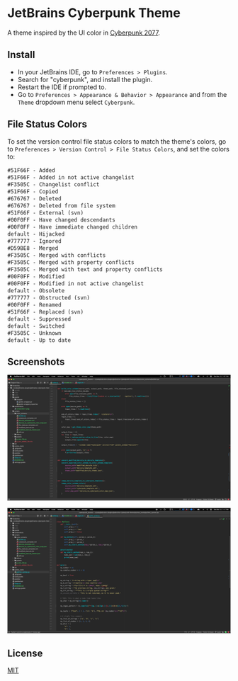 # JetBrains Cyberpunk Theme

A theme inspired by the UI color in [Cyberpunk 2077](https://www.cyberpunk.net).

## Install

* In your JetBrains IDE, go to `Preferences > Plugins`.
* Search for "cyberpunk", and install the plugin.
* Restart the IDE if prompted to.
* Go to `Preferences > Appearance & Behavior > Appearance` and from the `Theme` dropdown menu select `Cyberpunk`. 

## File Status Colors

To set the version control file status colors to match the theme's colors,
go to `Preferences > Version Control > File Status Colors`, and set the colors to:

```
#51F66F - Added
#51F66F - Added in not active changelist
#F3505C - Changelist conflict
#51F66F - Copied
#676767 - Deleted
#676767 - Deleted from file system
#51F66F - External (svn)
#00F0FF - Have changed descendants
#00F0FF - Have immediate changed children
default - Hijacked
#777777 - Ignored
#D59BE8 - Merged
#F3505C - Merged with conflicts
#F3505C - Merged with property conflicts
#F3505C - Merged with text and property conflicts
#00F0FF - Modified
#00F0FF - Modified in not active changelist
default - Obsolete
#777777 - Obstructed (svn)
#00F0FF - Renamed
#51F66F - Replaced (svn)
default - Suppressed
default - Switched
#F3505C - Unknown
default - Up to date
```

## Screenshots

![Screenshot 1](/screenshots/screenshot-1.png)

![Screenshot 2](/screenshots/screenshot-2.png) 

## License

[MIT](LICENSE)